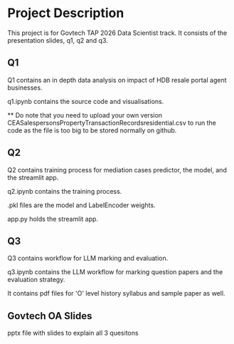 # Project Description
This project is for Govtech TAP 2026 Data Scientist track. It consists of the presentation slides, q1, q2 and q3.

## Q1
Q1 contains an in depth data analysis on impact of HDB resale portal agent businesses.

q1.ipynb contains the source code and visualisations.

** Do note that you need to upload your own version CEASalespersonsPropertyTransactionRecordsresidential.csv to run the code as the file is too big to be stored normally on github.

## Q2
Q2 contains training process for mediation cases predictor, the model, and the streamlit app.

q2.ipynb contains the training process.

.pkl files are the model and LabelEncoder weights.

app.py holds the streamlit app.

## Q3
Q3 contains workflow for LLM marking and evaluation.

q3.ipynb contains the LLM workflow for marking question papers and the evaluation strategy.

It contains pdf files for 'O' level history syllabus and sample paper as well.

## Govtech OA Slides
pptx file with slides to explain all 3 quesitons
